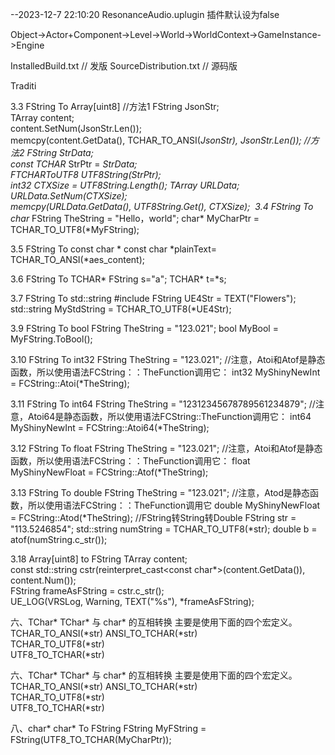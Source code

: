 --2023-12-7 22:10:20
ResonanceAudio.uplugin  插件默认设为false

Object->Actor+Component->Level->World->WorldContext->GameInstance->Engine

InstalledBuild.txt          // 发版
SourceDistribution.txt      // 源码版


Traditi

3.3 FString To Array[uint8]
//方法1
FString JsonStr;  
TArray<uint8> content;  
content.SetNum(JsonStr.Len());  
memcpy(content.GetData(), TCHAR_TO_ANSI(*JsonStr), JsonStr.Len());
//方法2
FString StrData;  
const TCHAR* StrPtr = *StrData;  
FTCHARToUTF8 UTF8String(StrPtr);  
int32 CTXSize = UTF8String.Length();
TArray<uint8> URLData;  
URLData.SetNum(CTXSize);  
memcpy(URLData.GetData(), UTF8String.Get(), CTXSize);
​
3.4 FString To char*
FString TheString = "Hello，world";
char* MyCharPtr = TCHAR_TO_UTF8(*MyFString);

3.5 FString To const char *
const char *plainText= TCHAR_TO_ANSI(*aes_content);

3.6 FString To TCHAR*
FString s="a";
TCHAR* t=*s;

3.7 FString To std::string
#include <string>
FString UE4Str = TEXT("Flowers");
std::string MyStdString = TCHAR_TO_UTF8(*UE4Str);

3.9 FString To bool
FString TheString = "123.021";
bool MyBool = MyFString.ToBool();

3.10 FString To int32
FString TheString = "123.021";
//注意，Atoi和Atof是静态函数，所以使用语法FCString：：TheFunction调用它：
int32 MyShinyNewInt = FCString::Atoi(*TheString);

3.11 FString To int64
FString TheString = "12312345678789561234879";
//注意，Atoi64是静态函数，所以使用语法FCString::TheFunction调用它：
int64 MyShinyNewInt = FCString::Atoi64(*TheString);

3.12 FString To float
FString TheString = "123.021";
//注意，Atoi和Atof是静态函数，所以使用语法FCString：：TheFunction调用它：
float MyShinyNewFloat = FCString::Atof(*TheString);

3.13 FString To double
FString TheString = "123.021";
//注意，Atod是静态函数，所以使用语法FCString：：TheFunction调用它
double MyShinyNewFloat = FCString::Atod(*TheString);
//FString转String转Double
FString str = "113.5246854";
std::string numString = TCHAR_TO_UTF8(*str);
double b = atof(numString.c_str());


3.18 Array[uint8] to FString
TArray<uint8> content;  
const std::string cstr(reinterpret_cast<const char*>(content.GetData()), content.Num());  
FString frameAsFString = cstr.c_str();  
UE_LOG(VRSLog, Warning, TEXT("%s"), *frameAsFString); 

六、TChar*
TChar* 与 char* 的互相转换
主要是使用下面的四个宏定义。
TCHAR_TO_ANSI(*str)
ANSI_TO_TCHAR(*str)  
TCHAR_TO_UTF8(*str)  
UTF8_TO_TCHAR(*str)

六、TChar*
TChar* 与 char* 的互相转换
主要是使用下面的四个宏定义。
TCHAR_TO_ANSI(*str)
ANSI_TO_TCHAR(*str)  
TCHAR_TO_UTF8(*str)  
UTF8_TO_TCHAR(*str)

八、char*
char* To FString
FString MyFString = FString(UTF8_TO_TCHAR(MyCharPtr));